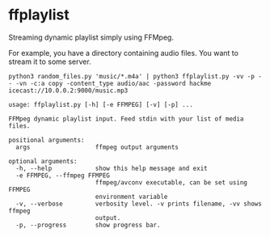 # ffplaylist
Streaming dynamic playlist simply using FFMpeg.

For example, you have a directory containing audio files. You want to stream it to some server.

    python3 random_files.py 'music/*.m4a' | python3 ffplaylist.py -vv -p -- -vn -c:a copy -content_type audio/aac -password hackme icecast://10.0.0.2:9000/music.mp3

```
usage: ffplaylist.py [-h] [-e FFMPEG] [-v] [-p] ...

FFMpeg dynamic playlist input. Feed stdin with your list of media files.

positional arguments:
  args                  ffmpeg output arguments

optional arguments:
  -h, --help            show this help message and exit
  -e FFMPEG, --ffmpeg FFMPEG
                        ffmpeg/avconv executable, can be set using FFMPEG
                        environment variable
  -v, --verbose         verbosity level. -v prints filename, -vv shows ffmpeg
                        output.
  -p, --progress        show progress bar.
```


